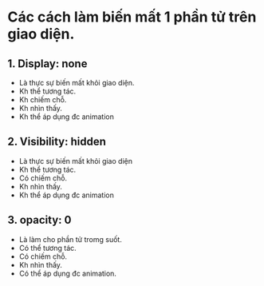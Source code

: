 # Các cách làm biến mất 1 phần tử trên giao diện.

## 1. Display: none

- Là thực sự biến mất khỏi giao diện.
- Kh thể tương tác.
- Kh chiếm chỗ.
- Kh nhìn thấy.
- Kh thể áp dụng đc animation

## 2. Visibility: hidden

- Là thực sự biến mất khỏi giao diện
- Kh thể tương tác.
- Có chiếm chỗ.
- Kh nhìn thấy.
- Kh thể áp dụng đc animation

## 3. opacity: 0

- Là làm cho phần tử tromg suốt.
- Có thể tương tác.
- Có chiếm chỗ.
- Kh nhìn thấy.
- Có thể áp dụng đc animation.
